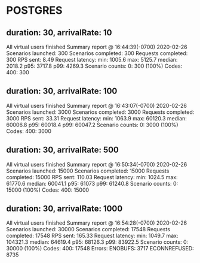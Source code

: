 # POSTGRES
## duration: 30, arrivalRate: 10
All virtual users finished
Summary report @ 16:44:39(-0700) 2020-02-26
  Scenarios launched:  300
  Scenarios completed: 300
  Requests completed:  300
  RPS sent: 8.49
  Request latency:
    min: 1005.6
    max: 5125.7
    median: 2018.2
    p95: 3717.8
    p99: 4269.3
  Scenario counts:
    0: 300 (100%)
  Codes:
    400: 300


## duration: 30, arrivalRate: 100
All virtual users finished
Summary report @ 16:43:07(-0700) 2020-02-26
  Scenarios launched:  3000
  Scenarios completed: 3000
  Requests completed:  3000
  RPS sent: 33.31
  Request latency:
    min: 1063.9
    max: 60120.3
    median: 60006.8
    p95: 60018.4
    p99: 60047.2
  Scenario counts:
    0: 3000 (100%)
  Codes:
    400: 3000

## duration: 30, arrivalRate: 500
All virtual users finished
Summary report @ 16:50:34(-0700) 2020-02-26
  Scenarios launched:  15000
  Scenarios completed: 15000
  Requests completed:  15000
  RPS sent: 110.03
  Request latency:
    min: 1024.5
    max: 61770.6
    median: 60041.1
    p95: 61073
    p99: 61240.8
  Scenario counts:
    0: 15000 (100%)
  Codes:
    400: 15000

## duration: 30, arrivalRate: 1000
All virtual users finished
Summary report @ 16:54:28(-0700) 2020-02-26
  Scenarios launched:  30000
  Scenarios completed: 17548
  Requests completed:  17548
  RPS sent: 165.33
  Request latency:
    min: 1049.7
    max: 104321.3
    median: 64619.4
    p95: 68126.3
    p99: 83922.5
  Scenario counts:
    0: 30000 (100%)
  Codes:
    400: 17548
  Errors:
    ENOBUFS: 3717
    ECONNREFUSED: 8735